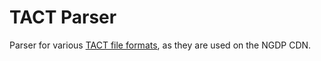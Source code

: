 # TACT Parser

Parser for various [TACT file formats](https://wowdev.wiki/TACT#File_types), as
they are used on the NGDP CDN.
